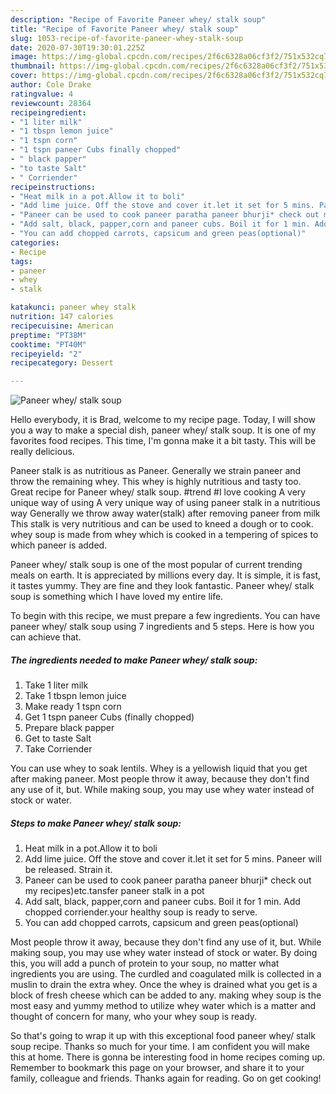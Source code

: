 ```yaml
---
description: "Recipe of Favorite Paneer whey/ stalk soup"
title: "Recipe of Favorite Paneer whey/ stalk soup"
slug: 1053-recipe-of-favorite-paneer-whey-stalk-soup
date: 2020-07-30T19:30:01.225Z
image: https://img-global.cpcdn.com/recipes/2f6c6328a06cf3f2/751x532cq70/paneer-whey-stalk-soup-recipe-main-photo.jpg
thumbnail: https://img-global.cpcdn.com/recipes/2f6c6328a06cf3f2/751x532cq70/paneer-whey-stalk-soup-recipe-main-photo.jpg
cover: https://img-global.cpcdn.com/recipes/2f6c6328a06cf3f2/751x532cq70/paneer-whey-stalk-soup-recipe-main-photo.jpg
author: Cole Drake
ratingvalue: 4
reviewcount: 28364
recipeingredient:
- "1 liter milk"
- "1 tbspn lemon juice"
- "1 tspn corn"
- "1 tspn paneer Cubs finally chopped"
- " black papper"
- "to taste Salt"
- " Corriender"
recipeinstructions:
- "Heat milk in a pot.Allow it to boli"
- "Add lime juice. Off the stove and cover it.let it set for 5 mins. Paneer will be released. Strain it."
- "Paneer can be used to cook paneer paratha paneer bhurji* check out my recipes)etc.tansfer paneer stalk in a pot"
- "Add salt, black, papper,corn and paneer cubs. Boil it for 1 min. Add chopped corriender.your healthy soup is ready to serve."
- "You can add chopped carrots, capsicum and green peas(optional)"
categories:
- Recipe
tags:
- paneer
- whey
- stalk

katakunci: paneer whey stalk 
nutrition: 147 calories
recipecuisine: American
preptime: "PT38M"
cooktime: "PT40M"
recipeyield: "2"
recipecategory: Dessert

---
```



![Paneer whey/ stalk soup](https://img-global.cpcdn.com/recipes/2f6c6328a06cf3f2/751x532cq70/paneer-whey-stalk-soup-recipe-main-photo.jpg)

Hello everybody, it is Brad, welcome to my recipe page. Today, I will show you a way to make a special dish, paneer whey/ stalk soup. It is one of my favorites food recipes. This time, I'm gonna make it a bit tasty. This will be really delicious.

Paneer stalk is as nutritious as Paneer. Generally we strain paneer and throw the remaining whey. This whey is highly nutritious and tasty too. Great recipe for Paneer whey/ stalk soup. #trend #I love cooking A very unique way of using A very unique way of using paneer stalk in a nutritious way Generally we throw away water(stalk) after removing paneer from milk This stalk is very nutritious and can be used to kneed a dough or to cook. whey soup is made from whey which is cooked in a tempering of spices to which paneer is added.

Paneer whey/ stalk soup is one of the most popular of current trending meals on earth. It is appreciated by millions every day. It is simple, it is fast, it tastes yummy. They are fine and they look fantastic. Paneer whey/ stalk soup is something which I have loved my entire life.


To begin with this recipe, we must prepare a few ingredients. You can have paneer whey/ stalk soup using 7 ingredients and 5 steps. Here is how you can achieve that.

<!--inarticleads1-->

##### The ingredients needed to make Paneer whey/ stalk soup:

1. Take 1 liter milk
1. Take 1 tbspn lemon juice
1. Make ready 1 tspn corn
1. Get 1 tspn paneer Cubs (finally chopped)
1. Prepare  black papper
1. Get to taste Salt
1. Take  Corriender


You can use whey to soak lentils. Whey is a yellowish liquid that you get after making paneer. Most people throw it away, because they don&#39;t find any use of it, but. While making soup, you may use whey water instead of stock or water. 

<!--inarticleads2-->

##### Steps to make Paneer whey/ stalk soup:

1. Heat milk in a pot.Allow it to boli
1. Add lime juice. Off the stove and cover it.let it set for 5 mins. Paneer will be released. Strain it.
1. Paneer can be used to cook paneer paratha paneer bhurji* check out my recipes)etc.tansfer paneer stalk in a pot
1. Add salt, black, papper,corn and paneer cubs. Boil it for 1 min. Add chopped corriender.your healthy soup is ready to serve.
1. You can add chopped carrots, capsicum and green peas(optional)


Most people throw it away, because they don&#39;t find any use of it, but. While making soup, you may use whey water instead of stock or water. By doing this, you will add a punch of protein to your soup, no matter what ingredients you are using. The curdled and coagulated milk is collected in a muslin to drain the extra whey. Once the whey is drained what you get is a block of fresh cheese which can be added to any. making whey soup is the most easy and yummy method to utilize whey water which is a matter and thought of concern for many, who your whey soup is ready. 

So that's going to wrap it up with this exceptional food paneer whey/ stalk soup recipe. Thanks so much for your time. I am confident you will make this at home. There is gonna be interesting food in home recipes coming up. Remember to bookmark this page on your browser, and share it to your family, colleague and friends. Thanks again for reading. Go on get cooking!

